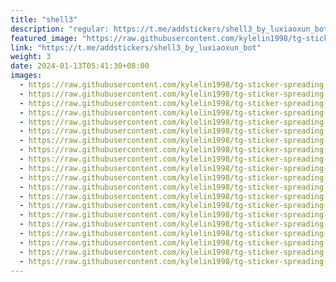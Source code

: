 ```yaml
---
title: "shell3"
description: "regular: https://t.me/addstickers/shell3_by_luxiaoxun_bot"
featured_image: "https://raw.githubusercontent.com/kylelin1998/tg-sticker-spreading-worldwide-images/main/img/d41797cc-9858-4fb2-b6db-a328de30e07c.jpg"
link: "https://t.me/addstickers/shell3_by_luxiaoxun_bot"
weight: 3
date: 2024-01-13T05:41:30+08:00
images:
  - https://raw.githubusercontent.com/kylelin1998/tg-sticker-spreading-worldwide-images/main/img/d41797cc-9858-4fb2-b6db-a328de30e07c.jpg
  - https://raw.githubusercontent.com/kylelin1998/tg-sticker-spreading-worldwide-images/main/img/0e8e0548-5adf-4577-8261-394adf08f17b.jpg
  - https://raw.githubusercontent.com/kylelin1998/tg-sticker-spreading-worldwide-images/main/img/7a11c0ab-2176-4b96-af11-0c51011f9ac7.jpg
  - https://raw.githubusercontent.com/kylelin1998/tg-sticker-spreading-worldwide-images/main/img/5d14180c-994b-4f64-9e52-0121e77ccb51.jpg
  - https://raw.githubusercontent.com/kylelin1998/tg-sticker-spreading-worldwide-images/main/img/91646fc5-f5fd-44fb-ae4c-45ccc24dfbe9.jpg
  - https://raw.githubusercontent.com/kylelin1998/tg-sticker-spreading-worldwide-images/main/img/f204953f-ecd3-4bc7-a8a6-7b10eb24486f.jpg
  - https://raw.githubusercontent.com/kylelin1998/tg-sticker-spreading-worldwide-images/main/img/1e25683f-bc44-4a8b-9ad2-a3520a3a9b60.jpg
  - https://raw.githubusercontent.com/kylelin1998/tg-sticker-spreading-worldwide-images/main/img/f4ebecb9-8950-4eea-b02b-9b618f5fceef.jpg
  - https://raw.githubusercontent.com/kylelin1998/tg-sticker-spreading-worldwide-images/main/img/43a155ff-22fb-4c53-bd55-e304fa6be425.jpg
  - https://raw.githubusercontent.com/kylelin1998/tg-sticker-spreading-worldwide-images/main/img/a5da66d7-8269-4af7-bac5-6b719a040be6.jpg
  - https://raw.githubusercontent.com/kylelin1998/tg-sticker-spreading-worldwide-images/main/img/2df59ecb-2a4d-4941-b573-f31c85730ef5.jpg
  - https://raw.githubusercontent.com/kylelin1998/tg-sticker-spreading-worldwide-images/main/img/64a6557d-468e-4df2-b816-449a2cb0bbed.jpg
  - https://raw.githubusercontent.com/kylelin1998/tg-sticker-spreading-worldwide-images/main/img/dd26bae3-f85b-48dc-9b8b-4f9226b11bb2.jpg
  - https://raw.githubusercontent.com/kylelin1998/tg-sticker-spreading-worldwide-images/main/img/d1ea1c4b-0c72-441f-a6aa-aca786b6e16d.jpg
  - https://raw.githubusercontent.com/kylelin1998/tg-sticker-spreading-worldwide-images/main/img/f56259b9-5122-4eac-b341-a9970f5b779f.jpg
  - https://raw.githubusercontent.com/kylelin1998/tg-sticker-spreading-worldwide-images/main/img/72151fdb-81a9-4ad4-91d2-a6c1a5ebdaf9.jpg
  - https://raw.githubusercontent.com/kylelin1998/tg-sticker-spreading-worldwide-images/main/img/1323adab-506f-4899-ba4d-daa22973011c.jpg
  - https://raw.githubusercontent.com/kylelin1998/tg-sticker-spreading-worldwide-images/main/img/8f474229-44d4-40f5-9652-a70ea9794bf7.jpg
  - https://raw.githubusercontent.com/kylelin1998/tg-sticker-spreading-worldwide-images/main/img/0d21c445-057d-4774-bebc-f12d60e779ef.jpg
  - https://raw.githubusercontent.com/kylelin1998/tg-sticker-spreading-worldwide-images/main/img/147f1081-b8e6-4407-bf4f-66af027bb3dd.jpg
---
```

